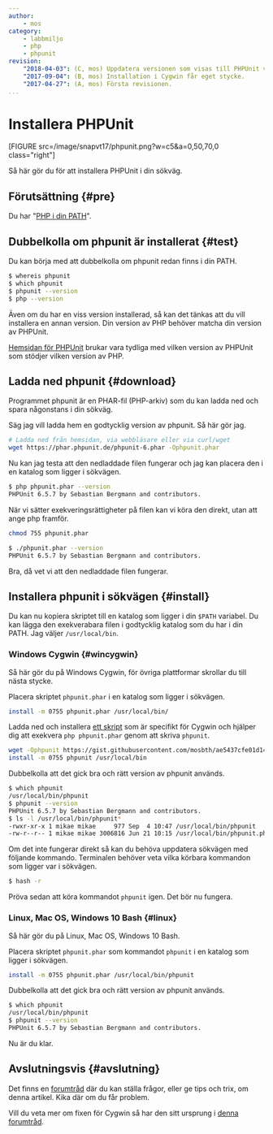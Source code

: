 ```yaml
---
author:
    - mos
category: 
    - labbmiljo
    - php
    - phpunit
revision:
    "2018-04-03": (C, mos) Uppdatera versionen som visas till PHPUnit v6.
    "2017-09-04": (B, mos) Installation i Cygwin får eget stycke.
    "2017-04-27": (A, mos) Första revisionen.
...
```

Installera PHPUnit
==================================

[FIGURE src=/image/snapvt17/phpunit.png?w=c5&a=0,50,70,0 class="right"]

Så här gör du för att installera PHPUnit i din sökväg.

<!--more-->



Förutsättning {#pre}
-------------------------------

Du har "[PHP i din PATH](kunskap/lagg-php-i-pathen)".




Dubbelkolla om phpunit är installerat {#test}
-------------------------------

Du kan börja med att dubbelkolla om phpunit redan finns i din PATH.

```bash
$ whereis phpunit
$ which phpunit
$ phpunit --version
$ php --version
```

Även om du har en viss version installerad, så kan det tänkas att du vill installera en annan version. Din version av PHP behöver matcha din version av PHPUnit.

[Hemsidan för PHPUnit](https://phpunit.de/) brukar vara tydliga med vilken version av PHPUnit som stödjer vilken version av PHP.



Ladda ned phpunit {#download}
-------------------------------

Programmet phpunit är en PHAR-fil (PHP-arkiv) som du kan ladda ned och spara någonstans i din sökväg.

Säg jag vill ladda hem en godtycklig version av phpunit. Så här gör jag.

```bash
# Ladda ned från hemsidan, via webbläsare eller via curl/wget
wget https://phar.phpunit.de/phpunit-6.phar -Ophpunit.phar
```

Nu kan jag testa att den nedladdade filen fungerar och jag kan placera den i en katalog som ligger i sökvägen.

```bash
$ php phpunit.phar --version
PHPUnit 6.5.7 by Sebastian Bergmann and contributors.
```

När vi sätter exekveringsrättigheter på filen kan vi köra den direkt, utan att ange php framför.

```bash
chmod 755 phpunit.phar
```

```bash
$ ./phpunit.phar --version
PHPUnit 6.5.7 by Sebastian Bergmann and contributors.
```

Bra, då vet vi att den nedladdade filen fungerar.



Installera phpunit i sökvägen {#install}
-------------------------------

Du kan nu kopiera skriptet till en katalog som ligger i din `$PATH` variabel. Du kan lägga den exekverabara filen i godtycklig katalog som du har i din PATH. Jag väljer `/usr/local/bin`.



### Windows Cygwin {#wincygwin}

Så här gör du på Windows Cygwin, för övriga plattformar skrollar du till nästa stycke.

Placera skriptet `phpunit.phar` i en katalog som ligger i sökvägen.

```bash
install -m 0755 phpunit.phar /usr/local/bin/
```

Ladda ned och installera [ett skript](https://gist.github.com/mosbth/ae5437cfe01d14b9707c) som är specifikt för Cygwin och hjälper dig att exekvera `php phpunit.phar` genom att skriva `phpunit`.

```bash
wget -Ophpunit https://gist.githubusercontent.com/mosbth/ae5437cfe01d14b9707c/raw/63b299639ba95fa19c87198d1a8b007525286baf/composer
install -m 0755 phpunit /usr/local/bin
```

Dubbelkolla att det gick bra och rätt version av phpunit används.

```bash
$ which phpunit
/usr/local/bin/phpunit
$ phpunit --version
PHPUnit 6.5.7 by Sebastian Bergmann and contributors.
$ ls -l /usr/local/bin/phpunit*
-rwxr-xr-x 1 mikae mikae     977 Sep  4 10:47 /usr/local/bin/phpunit
-rw-r--r-- 1 mikae mikae 3006816 Jun 21 10:15 /usr/local/bin/phpunit.phar
```

Om det inte fungerar direkt så kan du behöva uppdatera sökvägen med följande kommando. Terminalen behöver veta vilka körbara kommandon som ligger var i sökvägen.

```bash
$ hash -r
```

Pröva sedan att köra kommandot `phpunit` igen. Det bör nu fungera.



### Linux, Mac OS, Windows 10 Bash {#linux}

Så här gör du på Linux, Mac OS, Windows 10 Bash.

Placera skriptet `phpunit.phar` som kommandot `phpunit` i en katalog som ligger i sökvägen.

```bash
install -m 0755 phpunit.phar /usr/local/bin/phpunit
```

Dubbelkolla att det gick bra och rätt version av phpunit används.

```bash
$ which phpunit
/usr/local/bin/phpunit
$ phpunit --version
PHPUnit 6.5.7 by Sebastian Bergmann and contributors.
```

Nu är du klar.



Avslutningsvis {#avslutning}
------------------------------

Det finns en [forumtråd](t/6465) där du kan ställa frågor, eller ge tips och trix, om denna artikel. Kika där om du får problem.

Vill du veta mer om fixen för Cygwin så har den sitt ursprung i [denna forumtråd](f/43414).
